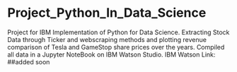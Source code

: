 # Project_Python_In_Data_Science
Project for IBM Implementation of Python for Data Science. Extracting Stock Data through Ticker and webscraping methods and plotting revenue comparison of Tesla and GameStop share prices over the years.
Compiled all data in a Jupyter NoteBook on IBM Watson Studio.
IBM Watson Link: ##added soon
